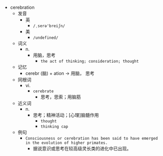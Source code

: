 - cerebration
  - 发音
    - 英
      - `/ˌserə'breiʃn/`
    - 美
      - `/undefined/`
  - 词义
    - n.
      - 用脑，思考
        - `the act of thinking; consideration; thought `
  - 记忆
    - cerebr (脑) + ation → 用脑， 思考
  - 同根词
    - vi.
      - `cerebrate`
        - 思考，思索；用脑筋
  - 近义词
    - n.
      - 思考；精神活动；[心理]脑髓作用
        - `thought`
        - `thinking cap`
  - 例句
    - `Consciousness or cerebration has been said to have emerged in the evolution of higher primates.`
      - 据说意识或思考在较高级灵长类的进化中已出现。

